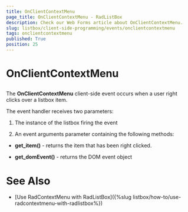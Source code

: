 ```yaml
---
title: OnClientContextMenu
page_title: OnClientContextMenu - RadListBox
description: Check our Web Forms article about OnClientContextMenu.
slug: listbox/client-side-programming/events/onclientcontextmenu
tags: onclientcontextmenu
published: True
position: 25
---
```


# OnClientContextMenu



## 

The **OnClientContextMenu** client-side event occurs when a user right clicks over a listbox item.



The event handler receives two parameters:

1. The instance of the listbox firing the event

2. An event arguments parameter containing the following methods:

* **get_item()** - returns the item that has been right clicked.

* **get_domEvent()** - returns the DOM event object



# See Also

 * [Use RadContextMenu with RadListBox]({%slug listbox/how-to/use-radcontextmenu-with-radlistbox%})
